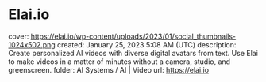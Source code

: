 # Elai.io

cover: https://elai.io/wp-content/uploads/2023/01/social_thumbnails-1024x502.png
created: January 25, 2023 5:08 AM (UTC)
description: Create personalized AI videos with diverse digital avatars from text. Use Elai to make videos in a matter of minutes without a camera, studio, and greenscreen.
folder: AI Systems / AI | Video
url: https://elai.io